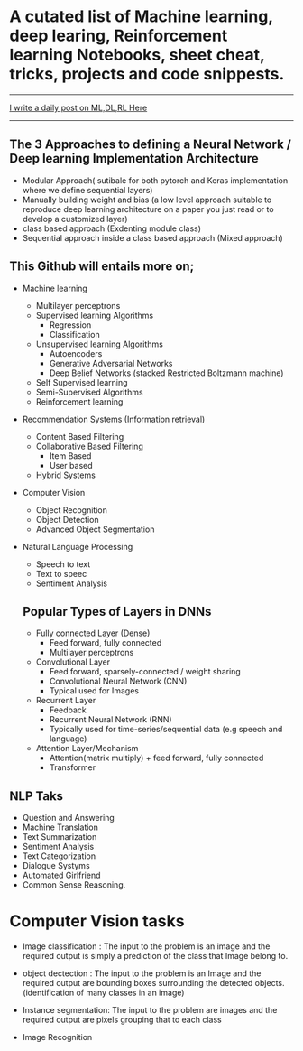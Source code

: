# A cutated list of Machine learning, deep learing, Reinforcement learning Notebooks, sheet cheat, tricks, projects and code snippests.

---

[I write a daily post on ML,DL,RL Here](https://www.linkedin.com/in/olalekan-taofeek/)

---

## The 3 Approaches to defining a Neural Network / Deep learning Implementation Architecture

- Modular Approach( sutibale for both pytorch and Keras implementation where we define sequential layers)
- Manually building weight and bias (a low level approach suitable to reproduce deep learning architecture on a paper you just read or to develop a customized layer)
- class based approach (Exdenting module class)
- Sequential approach inside a class based approach (Mixed approach)

## This Github will entails more on;

- Machine learning
  - Multilayer perceptrons
  - Supervised learning Algorithms
    - Regression
    - Classification
  - Unsupervised learning Algorithms
    - Autoencoders
    - Generative Adversarial Networks
    - Deep Belief Networks (stacked Restricted Boltzmann machine)
  - Self Supervised learning
  - Semi-Supervised Algorithms
  - Reinforcement learning
- Recommendation Systems (Information retrieval)
  - Content Based Filtering
  - Collaborative Based Filtering
    - Item Based
    - User based
  - Hybrid Systems
- Computer Vision
  - Object Recognition
  - Object Detection
  - Advanced Object Segmentation
- Natural Language Processing

  - Speech to text
  - Text to speec
  - Sentiment Analysis

  ## Popular Types of Layers in DNNs

  - Fully connected Layer (Dense)
    - Feed forward, fully connected
    - Multilayer perceptrons
  - Convolutional Layer
    - Feed forward, sparsely-connected / weight sharing
    - Convolutional Neural Network (CNN)
    - Typical used for Images
  - Recurrent Layer
    - Feedback
    - Recurrent Neural Network (RNN)
    - Typically used for time-series/sequential data (e.g speech and language)
  - Attention Layer/Mechanism
    - Attention(matrix multiply) + feed forward, fully connected
    - Transformer

## NLP Taks

- Question and Answering
- Machine Translation
- Text Summarization
- Sentiment Analysis
- Text Categorization
- Dialogue Systyms
- Automated Girlfriend
- Common Sense Reasoning.

# Computer Vision tasks

- Image classification : The input to the problem is an image and the required output is simply a prediction of the class that Image belong to.

- object dectection : The input to the problem is an Image and the required output are bounding boxes surrounding the detected objects.(identification of many classes in an image)
- Instance segmentation: The input to the problem are images and the required output are pixels grouping that to each class
- Image Recognition
